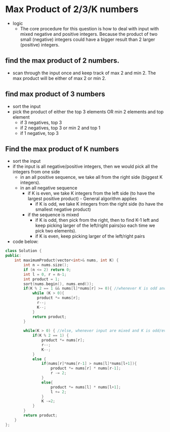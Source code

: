 # Max Product of 2/3/K numbers 
- logic
  - The core procedure for this question is how to deal with input with mixed negative and positive integers. Because the product of two small (negative) integers could have a bigger result than 2 larger (positive) integers. 
    
## find the max product of 2 numbers.
  - scan through the input once and keep track of max 2 and min 2. The max product will be either of max 2 or min 2.


## find max product of 3 numbers
  - sort the input
  - pick the product of either the top 3 elements OR min 2 elements and top element
    - if 3 negatives, top 3 
    - if 2 negatives, top 3 or min 2 and top 1
    - if 1 negative, top 3

## Find the max product of K numbers
  - sort the input
  - if the input is all negative/positive integers, then we would pick all the integers from one side
    - in an all positive sequence, we take all from the right side (biggest K integers).
    - in an all negative sequence
      - if K is even, we take K integers from the left side (to have the largest positive product) - General algorithm applies
        - if K is odd, we take K integers from the right side (to have the smallest negative product)
      - if the sequence is mixed
        - if K is odd, then pick from the right, then to find K-1 left and keep picking larger of the left/right pairs(so each time we pick two elements).
        - if K is even, keep picking larger of the left/right pairs
- code below:
```cpp
class Solution {
public:
    int maximumProduct(vector<int>& nums, int K) { 
        int n = nums.size();
        if (n <= 2) return 0;
        int l = 0, r = n-1;
        int product = 1;
        sort(nums.begin(), nums.end()); 
        if(K % 2 == 1 && nums[l]*nums[r] >= 0){ //whenever K is odd and all input are +/-, pick all large numbers)
            while (K > 0){
              product *= nums[r];
              r--;
              K--;
            }
            return product; 
        }
        
        while(K > 0) { //else, whenever input are mixed and K is odd/even* or whenever input is all negative but K is even, we need to start taking the larger pairs from either end)
            if(K % 2 == 1) {
                product *= nums[r];
                r--;
                K--;
            }
            else {
                if(nums[r]*nums[r-1] > nums[l]*nums[l+1]){
                    product *= nums[r] * nums[r-1];
                    r -= 2;
                }
                else{
                    product *= nums[l] * nums[l+1];
                    l += 2;
                }
                K -=2;
            }
        }
        return product;
    }
};
```

